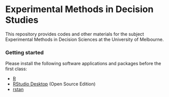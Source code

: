 # Experimental Methods in Decision Studies
This repository provides codes and other materials for the subject Experimental Methods in Decision Sciences at the University of Melbourne.

### Getting started
Please install the following software applications and packages before the first class:
* [R](https://www.r-project.org)
* [RStudio Desktop](https://www.rstudio.com/products/rstudio/) (Open Source Edition)
* [rstan](https://github.com/stan-dev/rstan/wiki/RStan-Getting-Started)
